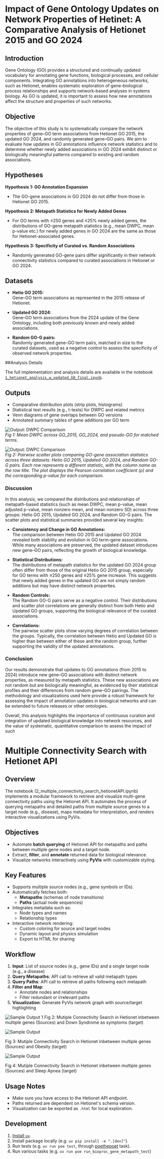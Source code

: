 # Impact of Gene Ontology Updates on Network Properties of Hetinet: A Comparative Analysis of Hetionet 2015 and GO 2024
## Introduction

Gene Ontology (GO) provides a structured and continually updated vocabulary for annotating gene functions, biological processes, and cellular components. Integrating GO annotations into heterogeneous networks, such as Hetionet, enables systematic exploration of gene–biological process relationships and supports network-based analyses in systems biology. As GO is updated, it is important to assess how new annotations affect the structure and properties of such networks.

## Objective

The objective of this study is to systematically compare the network properties of gene–GO term associations from Hetionet GO 2015, the updated GO 2024, and randomly generated gene–GO pairs. We aim to evaluate how updates in GO annotations influence network statistics and to determine whether newly added associations in GO 2024 exhibit distinct or biologically meaningful patterns compared to existing and random associations.

## Hypotheses

**Hypothesis 1: GO Annotation Expansion**

- The GO-gene associations in GO 2024 do not differ from those in Hetionet GO 2015.

**Hypothesis 2: Metapath Statistics for Newly Added Genes**

- For GO terms with ≤250 genes and ≤25% newly added genes, the distributions of GO-gene metapath statistics (e.g., mean DWPC, mean p-value etc.) for newly added genes in GO 2024 are the same as those for Hetionet-associated genes.

**Hypothesis 3: Specificity of Curated vs. Random Associations**

- Randomly generated GO-gene pairs differ significantly in their network connectivity statistics compared to curated associations in Hetionet or GO 2024.


## Datasets

- **Hetio GO 2015:**  
  Gene–GO term associations as represented in the 2015 release of Hetionet.

- **Updated GO 2024:**  
  Gene–GO term associations from the 2024 update of the Gene Ontology, including both previously known and newly added associations.

- **Random GO-G pairs:**  
  Randomly generated gene–GO term pairs, matched in size to the curated datasets, used as a negative control to assess the specificity of observed network properties.

##Analysis Details

The full implementation and analysis details are available in the notebook [`1_hetionet_analysis_w_updated_GO_final.ipynb`](./1_hetionet_analysis_w_updated_GO_final.ipynb).

## Outputs

- Comparative distribution plots (strip plots, histograms)
- Statistical test results (e.g., t-tests) for DWPC and related metrics
- Venn diagrams of gene overlaps between GO versions
- Annotated summary tables of gene additions per GO term

![Output: DWPC Comparison](output/threeway_comparison_plot_mean_dwpc.jpeg)  
*Fig 1: Mean DWPC across GO_2015, GO_2024, and pseudo-GO for matched terms.*




![Output: DWPC Comparison](output/go_gene_scatter_panel.jpeg)  
*Fig 2: Pairwise scatter plots comparing GO-gene association statistics across three datasets: Hetio GO 2015, Updated GO 2024, and Random GO-G pairs. Each row represents a different statistic, with the column name as the row title. The plot displays the Pearson correlation coefficient (ρ) and the corresponding p-value for each comparison.*




### Discussion

In this analysis, we compared the distributions and relationships of metapath-based statistics (such as mean DWPC, mean p-value, mean adjusted p-value, mean nonzero mean, and mean nonzero SD) across three groups: Hetio GO 2015, Updated GO 2024, and Random GO-G pairs. The scatter plots and statistical summaries provided several key insights:

- **Consistency and Change in GO Annotations:**  
  The comparison between Hetio GO 2015 and Updated GO 2024 revealed both stability and evolution in GO term–gene associations. While many associations are preserved, the updated dataset introduces new gene–GO pairs, reflecting the growth of biological knowledge.

- **Statistical Distributions:**  
  The distributions of metapath statistics for the updated GO 2024 group often differ from those of the original Hetio GO 2015 group, especially for GO terms with ≤250 genes and ≤25% gene increase. This suggests that newly added genes in the updated GO are not simply random additions but may have distinct network properties.

- **Random Controls:**  
  The Random GO-G pairs serve as a negative control. Their distributions and scatter plot correlations are generally distinct from both Hetio and Updated GO groups, supporting the biological relevance of the curated associations.

- **Correlations:**  
  The pairwise scatter plots show varying degrees of correlation between the groups. Typically, the correlation between Hetio and Updated GO is higher than between either of these and the random group, further supporting the validity of the updated annotations.

### Conclusion

Our results demonstrate that updates to GO annotations (from 2015 to 2024) introduce new gene–GO associations with distinct network properties, as measured by metapath statistics. These new associations are not random but are biologically meaningful, as evidenced by their statistical profiles and their differences from random gene–GO pairings. The methodology and visualizations used here provide a robust framework for assessing the impact of annotation updates in biological networks and can be extended to future releases or other ontologies.

Overall, this analysis highlights the importance of continuous curation and integration of updated biological knowledge into network resources, and the value of systematic, quantitative comparison to assess the impact of such



# Multiple Connectivity Search with Hetionet API

## Overview

The notebook (2_multiple_connectivity_search_hetionetAPI.ipynb) implements a modular framework to retrieve and visualize multi-gene connectivity paths using the Hetionet API. It automates the process of querying metapaths and detailed paths from multiple source genes to a target node (e.g., disease), maps metadata for interpretation, and renders interactive visualizations using PyVis.

## Objectives

- Automate **batch querying** of Hetionet API for metapaths and paths between multiple gene nodes and a target node.
- Extract, **filter**, and **annotate** returned data for biological relevance.
- Visualize networks interactively using **PyVis** with customizable styling.

## Key Features

- Supports multiple source nodes (e.g., gene symbols or IDs).
- Automatically fetches both:
  - **Metapaths** (schemas of node transitions)
  - **Paths** (actual node sequences)
- Integrates metadata such as:
  - Node types and names
  - Relationship types
- Interactive network rendering:
  - Custom coloring for source and target nodes
  - Dynamic layout and physics simulation
  - Export to HTML for sharing

## Workflow

1. **Input**: List of source nodes (e.g., gene IDs) and a single target node (e.g., a disease)
2. **Query Metapaths**: API call to retrieve all valid metapath types
3. **Query Paths**: API call to retrieve all paths following each metapath
4. **Filter and Map**:
   - Annotate nodes and relationships
   - Filter redundant or irrelevant paths
5. **Visualization**: Generate PyVis network graph with source/target highlighting

![Sample Output 1](output/hetionet_multiple_connec_search_down_syndrome.png)
Fig 2: Mutiple Connectivity Search in Hetionet inbetween multiple genes (Sources) and Down Syndrome as symptoms (target)


![Sample Output](output/hetionet_multiple_connec_search_obesity.png)

Fig 3: Mutiple Connectivity Search in Hetionet inbetween multiple genes (Sources) and Obesity (target)

![Sample Output](output/hetionet_multiple_connec_search.png)

Fig 4: Mutiple Connectivity Search in Hetionet inbetween multiple genes (Sources) and Sleep Apnea (target)



## Usage Notes

- Make sure you have access to the Hetionet API endpoint.
- Paths returned are dependent on Hetionet's schema version.
- Visualization can be exported as `.html` for local exploration.



## Development

1. [Install `uv`](https://docs.astral.sh/uv/getting-started/installation/).
1. Install package locally (e.g. `uv pip install -e ".[dev]"`).
1. Run tests (e.g. `uv run poe test`, through [poethepoet](https://poethepoet.natn.io/index.html) task).
1. Run various tasks (e.g. `uv run poe run_bioproc_gene_metapath_test`)

